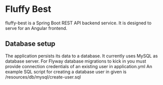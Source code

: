 # Fluffy Best
fluffy-best is a Spring Boot REST API backend service. It is designed to serve for an Angular frontend. 

## Database setup
The application persists its data to a database. It currently uses MySQL as database server.
For Flyway database migrations to kick in you must provide connection credentials of an existing user in application.yml
An example SQL script for creating a database user in given is /resources/db/mysql/create-user.sql

